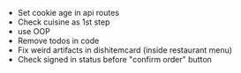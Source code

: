 - Set cookie age in api routes
- Check cuisine as 1st step
- use OOP
- Remove todos in code
- Fix weird artifacts in dishitemcard (inside restaurant menu)
- Check signed in status before "confirm order" button
